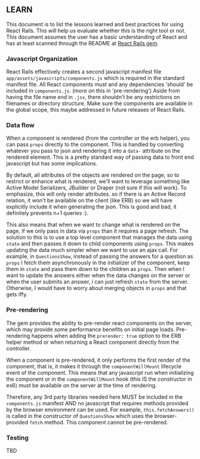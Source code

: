 ## LEARN

This document is to list the lessons learned and best practices for using React Rails. This will help us evaluate whether this is the right tool or not. This document assumes the user has a basic understanding of React and has at least scanned through the README at [React Rails gem](https://github.com/reactjs/react-rails).

### Javascript Organization
React Rails effectively creates a second javascript manifest file `app/assets/javascripts/components.js` which is required in the standard manifest file. All React components must and any dependencies 'should' be included in `components.js`. (more on this in 'pre-rendering') Aside from having the file name end in `.jsx`, there shouldn't be any restrictions on filenames or directory structure. Make sure the components are available in the global scope, this maybe addressed in future releases of React Rails.

### Data flow
When a component is rendered (from the controller or the erb helper), you can pass `props` directly to the component. This is handled by converting whatever you pass to json and rendering it into a `data-` attribute on the rendered element. This is a pretty standard way of passing data to front end javascript but has some implications.

By default, all attributes of the objects are rendered on the page, so to restrict or enhance what is rendered, we'll want to leverage something like Active Model Serializers, JBuilder or Draper (not sure if this will work). To emphasize, this will only render attributes. so if there is an Active Record relation, it won't be available on the client (like ERB) so we will have explicitly include it when generating the json. This is good and bad, it definitely prevents n+1 queries :).

This also means that when we want to change what is rendered on the page, if we only pass in data via `props` than it requires a page refresh. The solution to this is to use a top level component that manages the data using `state` and then passes it down to child components using `props`. This makes updating the data much simpler when we want to use an ajax call. For example, in `QuestionsShow`, instead of passing the answers for a question as `props` I fetch them asynchronously in the initializer of the component, keep them in `state` and pass them down to the children as `props`. Then when I want to update the answers either when the data changes on the server or when the user submits an answer, i can just refresh `state` from the server. Otherwise, I would have to worry about merging objects in `props` and that gets iffy.

### Pre-rendering
The gem provides the ability to pre-render react components on the server, which may provide some performance benefits on initial page loads. Pre-rendering happens when adding the `prerender: true` option to the ERB helper method or when returning a React component directly from the controller.

When a component is pre-rendered, it only performs the first render of the component, that is, it makes it through the `componentWillMount` lifecycle event of the component. This means that any javascript run when initializing the component or in the `componentWillMount` hook (this IS the constructor in es6) must be available on the server at the time of rendering.

Therefore, any 3rd party libraries needed here MUST be included in the `components.js` manifest AND no javascript that requires methods provided by the browser environment can be used. For example, `this.fetchAnswers()` is called in the constructor of `QuestionsShow` which uses the browser-provided `fetch` method. This component cannot be pre-rendered.


### Testing
TBD
